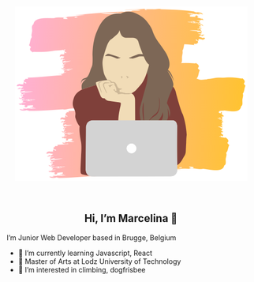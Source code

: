 <p align="center">
<a href="https://github.com/marcela-os"><img src="logo_dev.png" title="logo" alt="logogithub"></a>
</p>
<br>
<p>
  <h2 align="center"><b>Hi, I’m Marcelina 👋</b></h2>
</p>

I’m Junior Web Developer based in Brugge, Belgium

- 🌱 I’m currently learning Javascript, React
- :art: Master of Arts at Lodz University of Technology
- :eyes: I’m interested in climbing, dogfrisbee

<!---
marcela-os/marcela-os is a ✨ special ✨ repository because its `README.md` (this file) appears on your GitHub profile.
You can click the Preview link to take a look at your changes.
--->
